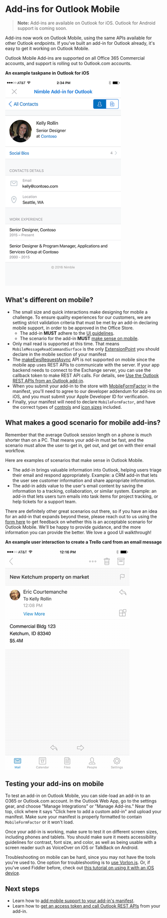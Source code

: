 # Add-ins for Outlook Mobile 

> **Note:** Add-ins are available on Outlook for iOS. Outlook for Android support is coming soon.

Add-ins now work on Outlook Mobile, using the same APIs available for other Outlook endpoints. If you've built an add-in for Outlook already, it's easy to get it working on Outlook Mobile.

Outlook Mobile Add-ins are supported on all Office 365 Commercial accounts, and support is rolling out to Outlook.com accounts.

**An example taskpane in Outlook for iOS**

![A screenshot of a taskpane in Outlook for iOS](../../images/outlook-mobile-addin-taskpane.png)

## What's different on mobile? 

- The small size and quick interactions make designing for mobile a challenge. To ensure quality experiences for our customers, we are setting strict validation criteria that must be met by an add-in declaring mobile support, in order to be approved in the Office Store.
    - The add-in **MUST** adhere to the [UI guidelines](./outlook-addin-design.md).
    - The scenario for the add-in **MUST** [make sense on mobile](#what-makes-a-good-scenario-for-mobile-add-ins).
- Only mail read is supported at this time. That means `MobileMessageReadCommandSurface` is the only [ExtensionPoint](../../reference/manifest/extensionpoint.md) you should declare in the mobile section of your manifest
- The [makeEwsRequestAsync](../../reference/outlook/Office.context.mailbox.md) API is not supported on mobile since the mobile app uses REST APIs to communicate with the server. If your app backend needs to connect to the Exchange server, you can use the callback token to make REST API calls. For details, see [Use the Outlook REST APIs from an Outlook add-in](./use-rest-api.md).
- When you submit your add-in to the store with [MobileFormFactor](../../reference/manifest/mobileformfactor.md) in the manifest, you'll need to agree to our developer addendum for add-ins on iOS, and you must submit your Apple Developer ID for verification.
- Finally, your manifest will need to declare `MobileFormFactor`, and have the correct types of [controls](../../reference/manifest/control.md) and [icon sizes](../../reference/manifest/icon.md) included.

## What makes a good scenario for mobile add-ins?

Remember that the average Outlook session length on a phone is much shorter than on a PC. That means your add-in must be fast, and the scenario must allow the user to get in, get out, and get on with their email workflow.

Here are examples of scenarios that make sense in Outlook Mobile.

- The add-in brings valuable information into Outlook, helping users triage their email and respond appropriately. Example: a CRM add-in that lets the user see customer information and share appropriate information.
- The add-in adds value to the user's email content by saving the information to a tracking, collaboration, or similar system. Example: an add-in that lets users turn emails into task items for project tracking, or help tickets for a support team.

There are definitely other great scenarios out there, so if you have an idea for an add-in that expands beyond these, please reach out to us using the [form here](https://aka.ms/outlookmobileaddin) to get feedback on whether this is an acceptable scenario for Outlook Mobile. We'll be happy to provide guidance, and the more information you can provide the better. We love a good UI walkthrough!

**An example user interaction to create a Trello card from an email message**

![An animated GIF showing user interaction with an Outlook Mobile add-in](../../images/outlook-mobile-addin-example.gif)

## Testing your add-ins on mobile

To test an add-in on Outlook Mobile, you can side-load an add-in to an O365 or Outlook.com account. In the Outlook Web App, go to the settings gear, and choose "Manage Integrations" or "Manage Add-ins." Near the top, click where it says "Click here to add a custom add-in" and upload your manifest. Make sure your manifest is properly formatted to contain `MobileFormFactor` or it won't load.

Once your add-in is working, make sure to test it on different screen sizes, including phones and tablets. You should make sure it meets accessibility guidelines for contrast, font size, and color, as well as being usable with a screen reader such as VoiceOver on iOS or TalkBack on Android.

Troubleshooting on mobile can be hard, since you may not have the tools you're used to. One option for troubleshooting is to [use Vorlon.js](../testing/debug-office-add-ins-on-ipad-and-mac.md). Or, if you've used Fiddler before, check out [this tutorial on using it with an iOS device](http://www.telerik.com/blogs/using-fiddler-with-apple-ios-devices).

## Next steps

- Learn how to [add mobile support to your add-in's manifest](./manifests/add-mobile-support.md).
- Learn how to [get an access token and call Outlook REST APIs](./use-rest-api.md) from your add-in.